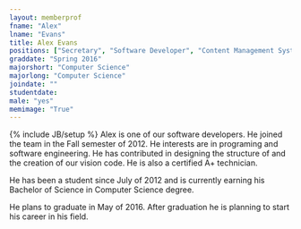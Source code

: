 ```yaml
---
layout: memberprof
fname: "Alex"
lname: "Evans"
title: Alex Evans
positions: ["Secretary", "Software Developer", "Content Management System Researcher"]
graddate: "Spring 2016" 
majorshort: "Computer Science"
majorlong: "Computer Science"
joindate: ""
studentdate: 
male: "yes"
memimage: "True"
---
```

{% include JB/setup %}
Alex is one of our software developers. He joined the team in the Fall semester of 2012. He interests are in programing and software engineering. He has contributed in designing the structure of and the creation of our vision code. He is also a certified A+ technician.

He has been a student since July of 2012 and is currently earning his Bachelor of Science in Computer Science degree.

He plans to graduate in May of 2016. After graduation he is planning to start his career in his field.
